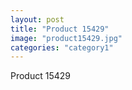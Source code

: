 ```yaml
---
layout: post
title: "Product 15429"
image: "product15429.jpg"
categories: "category1"
---
```

Product 15429
